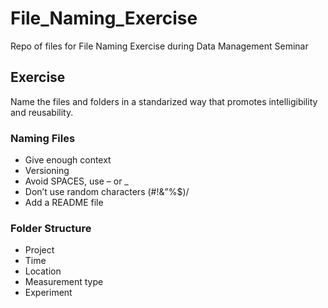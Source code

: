 # File_Naming_Exercise
Repo of files for File Naming Exercise during Data Management Seminar

## Exercise 
Name the files and folders in a standarized way that promotes intelligibility and reusability.

### Naming Files
- Give enough context
- Versioning
- Avoid SPACES, use – or _
- Don’t use random characters  \(#!&”%$)/
- Add a README file

### Folder Structure
- Project
- Time
- Location
- Measurement type
- Experiment


